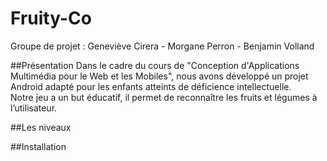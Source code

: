 Fruity-Co
=========
Groupe de projet : Geneviève Cirera - Morgane Perron - Benjamin Volland


##Présentation
Dans le cadre du cours de "Conception d'Applications Multimédia pour le Web et les Mobiles", nous avons développé un projet Android adapté pour les enfants atteints de déficience intellectuelle. <br>
Notre jeu a un but éducatif, il permet de reconnaître les fruits et légumes à l’utilisateur.

##Les niveaux

##Installation







